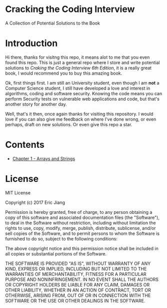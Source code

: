 # Cracking the Coding Interview
A Collection of Potential Solutions to the Book

# Introduction
Hi there, thanks for visitng this repo, it means alot to me that you even found this repo. This is just a general repo where I store and write potential solutions to _Craking the Coding Interview 6th Edition_, it is a really great book, I would recommend you to buy this amazing book.

Ok, first things first. I am still an University student, even though I am **not** a Computer Science student, I still have developed a love and interest in algorithms, coding and software security. Knowing the code means you can perform Security tests on vulnerable web applications and code, but that's another story for another day. 

Well, that's it then, once again thanks for visiting this repository. I would love if you can also give me feedback on where I've done wrong, or even perhaps, draft on new solutions. Or even give this repo a star.

# Contents
- [Chapter 1 - Arrays and Strings](https://github.com/lorderikir/Cracking-the-Coding-Interview/tree/master/Chapter%201-%20Arrays%20and%20Strings)

# License
MIT License

Copyright (c) 2017 Eric Jiang

Permission is hereby granted, free of charge, to any person obtaining a copy
of this software and associated documentation files (the "Software"), to deal
in the Software without restriction, including without limitation the rights
to use, copy, modify, merge, publish, distribute, sublicense, and/or sell
copies of the Software, and to permit persons to whom the Software is
furnished to do so, subject to the following conditions:

The above copyright notice and this permission notice shall be included in all
copies or substantial portions of the Software.

THE SOFTWARE IS PROVIDED "AS IS", WITHOUT WARRANTY OF ANY KIND, EXPRESS OR
IMPLIED, INCLUDING BUT NOT LIMITED TO THE WARRANTIES OF MERCHANTABILITY,
FITNESS FOR A PARTICULAR PURPOSE AND NONINFRINGEMENT. IN NO EVENT SHALL THE
AUTHORS OR COPYRIGHT HOLDERS BE LIABLE FOR ANY CLAIM, DAMAGES OR OTHER
LIABILITY, WHETHER IN AN ACTION OF CONTRACT, TORT OR OTHERWISE, ARISING FROM,
OUT OF OR IN CONNECTION WITH THE SOFTWARE OR THE USE OR OTHER DEALINGS IN THE
SOFTWARE.
